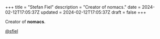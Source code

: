 +++
title = "Stefan Fiel"
description = "Creator of nomacs."
date = 2024-02-12T17:05:37Z
updated = 2024-02-12T17:05:37Z
draft = false
+++

Creator of **nomacs**.

[@sfiel](https://github.com/sfiel)

